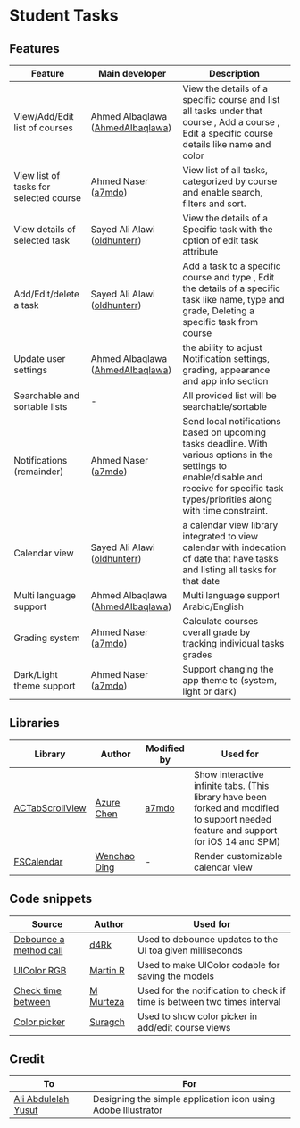 # Student Tasks

## Features
| Feature  | Main developer | Description |
| ------------- | ------------- | ------------- |
| View/Add/Edit list of courses  | Ahmed Albaqlawa ([AhmedAlbaqlawa](https://github.com/AhmedAlbaqlawa)) | View the details of a specific course and list all tasks under that course , Add a course , Edit a specific course details like name and color  |
| View list of tasks for selected course  | Ahmed Naser ([a7mdo](https://github.com/a7mdo)) | View list of all tasks, categorized by course and enable search, filters and sort. |
| View details of selected task  | Sayed Ali Alawi ([oldhunterr](https://github.com/oldhunterr)) | View the details of a Specific task with the option of edit task attribute |
| Add/Edit/delete a task  | Sayed Ali Alawi ([oldhunterr](https://github.com/oldhunterr)) | Add a task to a specific course and type , Edit the details of a specific task like name, type and grade, Deleting a specific task from course |
| Update user settings  | Ahmed Albaqlawa ([AhmedAlbaqlawa](https://github.com/AhmedAlbaqlawa)) | the ability to adjust Notification settings, grading, appearance and app info section |
| Searchable and sortable lists  | - | All provided list will be searchable/sortable |
| Notifications (remainder)  | Ahmed Naser ([a7mdo](https://github.com/a7mdo))  | Send local notifications based on upcoming tasks deadline. With various options in the settings to enable/disable and receive for specific task types/priorities along with time constraint. |
| Calendar view | Sayed Ali Alawi ([oldhunterr](https://github.com/oldhunterr)) | a calendar view library integrated to view calendar with indecation of date that have tasks and listing all tasks for that date |
| Multi language support | Ahmed Albaqlawa ([AhmedAlbaqlawa](https://github.com/AhmedAlbaqlawa)) | Multi language support Arabic/English |
| Grading system | Ahmed Naser ([a7mdo](https://github.com/a7mdo)) | Calculate courses overall grade by tracking individual tasks grades |
| Dark/Light theme support | Ahmed Naser ([a7mdo](https://github.com/a7mdo)) | Support changing the app theme to (system, light or dark) |

## Libraries
| Library  | Author | Modified by | Used for |
| ------------- | ------------- | ------------- | ------------- |
| [ACTabScrollView](https://github.com/a7mdo/ACTabScrollView) | [Azure Chen](https://github.com/azurechen) | [a7mdo](https://github.com/a7mdo) | Show interactive infinite tabs. (This library have been forked and modified to support needed feature and support for iOS 14 and SPM) |
| [FSCalendar](https://github.com/WenchaoD/FSCalendar) | [Wenchao Ding](https://github.com/WenchaoD) | - | Render customizable calendar view |

## Code snippets
| Source  | Author | Used for |
| ------------- | ------------- | ------------- |
| [Debounce a method call](https://stackoverflow.com/a/40634366/1738413)  | [d4Rk](https://stackoverflow.com/users/2019384/d4rk)  | Used to debounce updates to the UI toa given milliseconds |
| [UIColor RGB](https://stackoverflow.com/a/28645384/1738413)  | [Martin R](https://stackoverflow.com/users/1187415/martin-r)  | Used to make UIColor codable for saving the models |
| [Check time between](https://stackoverflow.com/a/55139115/1738413)  | [M Murteza](https://stackoverflow.com/users/10158396/m-murteza)  | Used for the notification to check if time is between two times interval |
| [Color picker](https://stackoverflow.com/a/32523136/1738413)  | [Suragch](https://stackoverflow.com/users/3681880/suragch)  | Used to show color picker in add/edit course views |


## Credit
| To | For |
| ------------- | ------------- |
| [Ali Abdulelah Yusuf](https://www.instagram.com/aliabdulelah1998/) | Designing the simple application icon using Adobe Illustrator |
